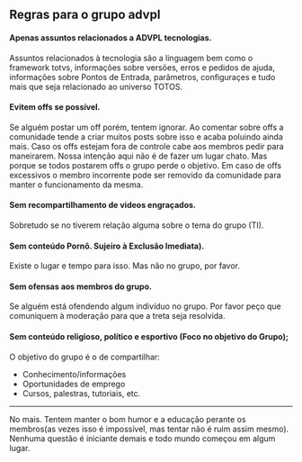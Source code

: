 ## Regras para o grupo advpl
#### Apenas assuntos relacionados a ADVPL tecnologias.
Assuntos relacionados à tecnologia são a linguagem bem como o framework totvs, informações sobre versões, erros e pedidos de ajuda, informações sobre Pontos de Entrada, parâmetros, configuraçes e tudo mais que seja relacionado ao universo TOTOS.
#### Evitem offs se possível.
Se alguém postar um off porém, tentem ignorar. Ao comentar sobre offs a comunidade tende a criar muitos posts sobre isso e acaba poluindo ainda mais. Caso os offs estejam fora de controle cabe aos membros pedir para maneirarem. Nossa intenção aqui não é de fazer um lugar chato. Mas porque se todos postarem offs o grupo perde o objetivo. 
Em caso de offs excessivos o membro incorrente pode ser removido da comunidade para manter o funcionamento da mesma.
#### Sem recompartilhamento de videos engraçados.
Sobretudo se no tiverem relação alguma sobre o tema do grupo (TI).
#### Sem conteúdo Pornô. Sujeiro à **Exclusão** Imediata).
Existe o lugar e tempo para isso. Mas não no grupo, por favor.
#### Sem ofensas aos membros do grupo.
Se alguém está ofendendo algum indivíduo no grupo. Por favor peço que comuniquem à moderação para que a treta seja resolvida.
#### Sem conteúdo religioso, político e esportivo (Foco no objetivo do Grupo);
O objetivo do grupo é o de compartilhar:
* Conhecimento/informações
* Oportunidades de emprego
* Cursos, palestras, tutoriais, etc.
-----------
No mais. Tentem manter o bom humor e a educação perante os membros(as vezes isso é impossível, mas tentar não é ruim assim mesmo). Nenhuma questão é iniciante demais e todo mundo começou em algum lugar. 
